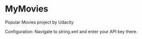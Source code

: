 # MyMovies
Popular Movies project by Udacity

Configuration:
Navigate to string.xml and enter your API key there.
